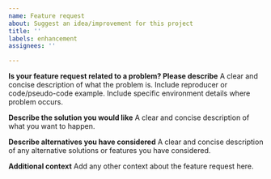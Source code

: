 ```yaml
---
name: Feature request
about: Suggest an idea/improvement for this project
title: ''
labels: enhancement
assignees: ''

---
```


**Is your feature request related to a problem? Please describe**
A clear and concise description of what the problem is.
Include reproducer or code/pseudo-code example.
Include specific environment details where problem occurs.

**Describe the solution you would like**
A clear and concise description of what you want to happen.

**Describe alternatives you have considered**
A clear and concise description of any alternative solutions or features you
have considered.

**Additional context**
Add any other context about the feature request here.
